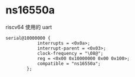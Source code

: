 # ns16550a

riscv64 使用的 uart

```
serial@10000000 {
			interrupts = <0x0a>;
			interrupt-parent = <0x03>;
			clock-frequency = "\08@";
			reg = <0x00 0x10000000 0x00 0x100>;
			compatible = "ns16550a";
		};
```


